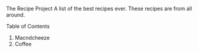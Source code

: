 The Recipe Project
A list of the best recipes ever. These recipes are from all around.

Table of Contents

1. Macndcheeze
2. Coffee